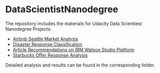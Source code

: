 # DataScientistNanodegree

The repository includes the materials for Udacity Data Scientiest Nanodegree Projects:

- [Airbnb Seattle Market Analysis](Airbnb)
- [Disaster Response Classification](DisasterResponse)
- [Article Recommendations on IBM Watson Studio Platform](RecommendationswithIBM)
- [Starbucks Offer Response Analysis](StarbucksOfferResponseAnalysis)

Detailed analysis and results can be found in the corresponding folder.
